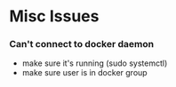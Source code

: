 # Misc Issues

### Can't connect to docker daemon
- make sure it's running (sudo systemctl)
- make sure user is in docker group

